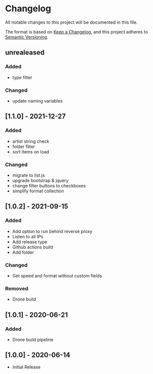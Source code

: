 # Changelog
All notable changes to this project will be documented in this file.

The format is based on [Keep a Changelog](https://keepachangelog.com/en/1.0.0/),
and this project adheres to [Semantic Versioning](https://semver.org/spec/v2.0.0.html).

## unrealeased

### Added

- type filter

### Changed

- update naming variables

## [1.1.0] - 2021-12-27

### Added

- artist string check
- folder filter
- sort items on load

### Changed

- migrate to list.js
- upgrade bootstrap & jquery
- change filter buttons to checkboxes
- simplify format collection

## [1.0.2] - 2021-09-15
### Added
- Add option to run behind reverse proxy
- Listen to all IPs
- Add release type
- Github actions build
- Add folder
### Changed
- Get speed and format without custom fields
### Removed
- Drone build

## [1.0.1] - 2020-06-21
### Added
- Drone build pipeline

## [1.0.0] - 2020-06-14
- Initial Release
